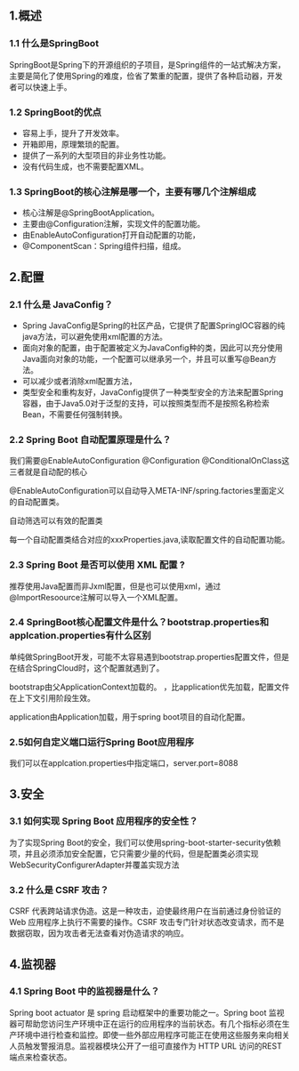 ## 1.概述

### 1.1 什么是SpringBoot

SpringBoot是Spring下的开源组织的子项目，是Spring组件的一站式解决方案，主要是简化了使用Spring的难度，俭省了繁重的配置，提供了各种启动器，开发者可以快速上手。

### 1.2 SpringBoot的优点

- 容易上手，提升了开发效率。
- 开箱即用，原理繁琐的配置。
- 提供了一系列的大型项目的非业务性功能。
- 没有代码生成，也不需要配置XML。

### 1.3 SpringBoot的核心注解是哪一个，主要有哪几个注解组成

- 核心注解是@SpringBootApplication。
- 主要由@Configuration注解，实现文件的配置功能。
- 由EnableAutoConfiguration打开自动配置的功能，
- @ComponentScan：Spring组件扫描，组成。

## 2.配置

### 2.1 什么是 JavaConfig？

- Spring JavaConfig是Spring的社区产品，它提供了配置SpringIOC容器的纯java方法，可以避免使用xml配置的方法。
- 面向对象的配置，由于配置被定义为JavaConfig种的类，因此可以充分使用Java面向对象的功能，一个配置可以继承另一个，并且可以重写@Bean方法。
- 可以减少或者消除xml配置方法，
- 类型安全和重构友好，JavaConfig提供了一种类型安全的方法来配置Spring容器，由于Java5.0对于泛型的支持，可以按照类型而不是按照名称检索Bean，不需要任何强制转换。

### 2.2 Spring Boot 自动配置原理是什么？

我们需要@EnableAutoConfiguration @Configuration @ConditionalOnClass这三者就是自动配的核心

@EnableAutoConfiguration可以自动导入META-INF/spring.factories里面定义的自动配置类。

自动筛选可以有效的配置类

每一个自动配置类结合对应的xxxProperties.java,读取配置文件的自动配置功能。

### 2.3 Spring Boot 是否可以使用 XML 配置 ?

推荐使用Java配置而非Jxml配置，但是也可以使用xml，通过@ImportResoource注解可以导入一个XML配置。

### 2.4 SpringBoot核心配置文件是什么？bootstrap.properties和applcation.properties有什么区别

单纯做SpringBoot开发，可能不太容易遇到bootstrap.properties配置文件，但是在结合SpringCloud时，这个配置就遇到了。

bootstrap由父ApplicationContext加载的。 ，比application优先加载，配置文件在上下文引用阶段生效。

application由Application加载，用于spring boot项目的自动化配置。

### 2.5如何自定义端口运行Spring Boot应用程序

我们可以在applcation.properties中指定端口，server.port=8088



## 3.安全

### 3.1 如何实现 Spring Boot 应用程序的安全性？

为了实现Spring Boot的安全，我们可以使用spring-boot-starter-security依赖项，并且必须添加安全配置，它只需要少量的代码，但是配置类必须实现WebSecurityConfigurerAdapter并覆盖实现方法

### 3.2 什么是 CSRF 攻击？

CSRF 代表跨站请求伪造。这是一种攻击，迫使最终用户在当前通过身份验证的Web 应用程序上执行不需要的操作。CSRF 攻击专门针对状态改变请求，而不是数据窃取，因为攻击者无法查看对伪造请求的响应。

## 4.监视器

### 4.1 Spring Boot 中的监视器是什么？

Spring boot actuator 是 spring 启动框架中的重要功能之一。Spring boot 监视器可帮助您访问生产环境中正在运行的应用程序的当前状态。有几个指标必须在生产环境中进行检查和监控。即使一些外部应用程序可能正在使用这些服务来向相关人员触发警报消息。监视器模块公开了一组可直接作为 HTTP URL 访问的REST 端点来检查状态。